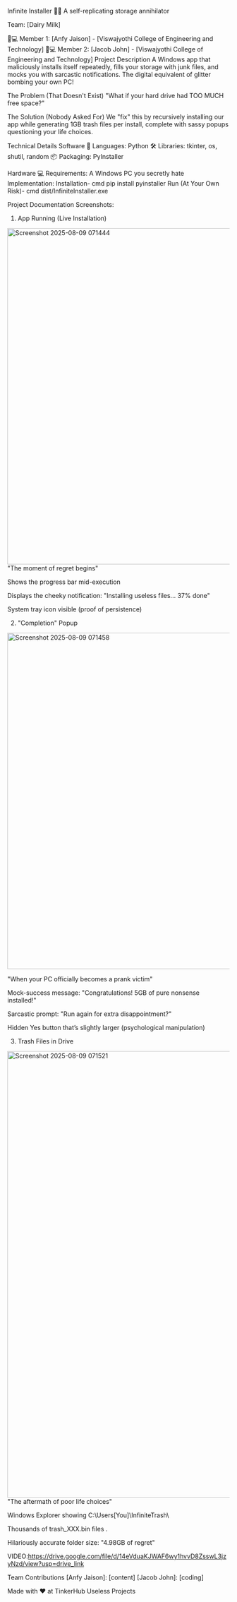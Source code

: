 Infinite Installer 💾🔥
A self-replicating storage annihilator

Team: [Dairy Milk]

🧑💻 Member 1: [Anfy Jaison] - [Viswajyothi College of Engineering and Technology]
🧑💻 Member 2: [Jacob John] - [Viswajyothi College of Engineering and Technology]
Project Description
A Windows app that maliciously installs itself repeatedly, fills your storage with junk files, and mocks you with sarcastic notifications. The digital equivalent of glitter bombing your own PC!

The Problem (That Doesn't Exist)
"What if your hard drive had TOO MUCH free space?"

The Solution (Nobody Asked For)
We "fix" this by recursively installing our app while generating 1GB trash files per install, complete with sassy popups questioning your life choices.

Technical Details
Software
🐍 Languages: Python
🛠️ Libraries: tkinter, os, shutil, random
📦 Packaging: PyInstaller

Hardware
💻 Requirements: A Windows PC you secretly hate
Implementation:
Installation-
cmd
pip install pyinstaller
Run (At Your Own Risk)-
cmd
dist/InfiniteInstaller.exe

Project Documentation
Screenshots:

1. App Running (Live Installation)
<img width="1483" height="762" alt="Screenshot 2025-08-09 071444" src="https://github.com/user-attachments/assets/4c530dc5-331b-46b7-9acd-666392ec44ac" />
"The moment of regret begins"

Shows the progress bar mid-execution

Displays the cheeky notification: "Installing useless files... 37% done"

System tray icon visible (proof of persistence)

2. "Completion" Popup
<img width="1483" height="762" alt="Screenshot 2025-08-09 071458" src="https://github.com/user-attachments/assets/21dbda02-4f31-49a3-915d-82d9db0a4264" />

"When your PC officially becomes a prank victim"

Mock-success message: "Congratulations! 5GB of pure nonsense installed!"

Sarcastic prompt: "Run again for extra disappointment?"

Hidden Yes button that’s slightly larger (psychological manipulation)

3. Trash Files in Drive
<img width="1904" height="1012" alt="Screenshot 2025-08-09 071521" src="https://github.com/user-attachments/assets/c7d01331-105d-4aa7-b565-bb24d0bdcc26" />
"The aftermath of poor life choices"

Windows Explorer showing C:\Users\[You]\InfiniteTrash\

Thousands of trash_XXX.bin files .

Hilariously accurate folder size: "4.98GB of regret"


VIDEO:https://drive.google.com/file/d/14eVduaKJWAF6wy1hvvD8ZsswL3jzyNzd/view?usp=drive_link

Team Contributions
[Anfy Jaison]: [content]
[Jacob John]: [coding]

Made with ❤️ at TinkerHub Useless Projects
